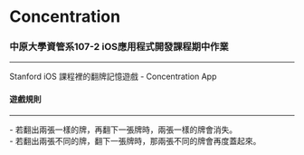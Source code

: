# Concentration

### 中原大學資管系107-2 iOS應用程式開發課程期中作業
<hr>
Stanford iOS 課程裡的翻牌記憶遊戲 - Concentration App

#### 遊戲規則
<hr>
- 若翻出兩張一樣的牌，再翻下一張牌時，兩張一樣的牌會消失。<br>
- 若翻出兩張不同的牌，翻下一張牌時，那兩張不同的牌會再度蓋起來。
